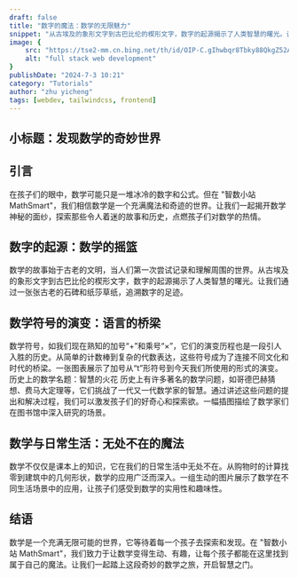 ```yaml
---
draft: false
title: "数字的魔法：数学的无限魅力"
snippet: "从古埃及的象形文字到古巴比伦的楔形文字，数字的起源揭示了人类智慧的曙光。让我们通过一张张古老的石碑和纸莎草纸，追溯数字的足迹。"
image: {
    src: "https://tse2-mm.cn.bing.net/th/id/OIP-C.gIhwbqr8Tbky88QkgZ52AwHaFd?w=281&h=207&c=7&r=0&o=5&dpr=1.3&pid=1.7",
    alt: "full stack web development"
}
publishDate: "2024-7-3 10:21"
category: "Tutorials"
author: "zhu yicheng"
tags: [webdev, tailwindcss, frontend]
---
```


## 小标题：发现数学的奇妙世界

## 引言

在孩子们的眼中，数学可能只是一堆冰冷的数字和公式。但在 "智数小站 MathSmart"，我们相信数学是一个充满魔法和奇迹的世界。让我们一起揭开数学神秘的面纱，探索那些令人着迷的故事和历史，点燃孩子们对数学的热情。

## 数字的起源：数学的摇篮

数学的故事始于古老的文明，当人们第一次尝试记录和理解周围的世界。从古埃及的象形文字到古巴比伦的楔形文字，数字的起源揭示了人类智慧的曙光。让我们通过一张张古老的石碑和纸莎草纸，追溯数字的足迹。

## 数学符号的演变：语言的桥梁

数学符号，如我们现在熟知的加号“+”和乘号“×”，它们的演变历程也是一段引人入胜的历史。从简单的计数棒到复杂的代数表达，这些符号成为了连接不同文化和时代的桥梁。一张图表展示了加号从“t”形符号到今天我们所使用的形式的演变。
历史上的数学名题：智慧的火花
历史上有许多著名的数学问题，如哥德巴赫猜想、费马大定理等，它们挑战了一代又一代数学家的智慧。通过讲述这些问题的提出和解决过程，我们可以激发孩子们的好奇心和探索欲。一幅插图描绘了数学家们在图书馆中深入研究的场景。

## 数学与日常生活：无处不在的魔法

数学不仅仅是课本上的知识，它在我们的日常生活中无处不在。从购物时的计算找零到建筑中的几何形状，数学的应用广泛而深入。一组生动的图片展示了数学在不同生活场景中的应用，让孩子们感受到数学的实用性和趣味性。

## 结语

数学是一个充满无限可能的世界，它等待着每一个孩子去探索和发现。在 "智数小站 MathSmart"，我们致力于让数学变得生动、有趣，让每个孩子都能在这里找到属于自己的魔法。让我们一起踏上这段奇妙的数学之旅，开启智慧之门。